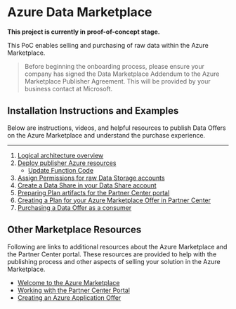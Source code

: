 # Azure Data Marketplace

**This project is currently in proof-of-concept stage.**

This PoC enables selling and purchasing of raw data within the Azure Marketplace.

> Before beginning the onboarding process, please ensure your company has signed the Data Marketplace Addendum to the Azure Marketplace Publisher Agreement. This will be provided by your business contact at Microsoft.

## Installation Instructions and Examples

Below are instructions, videos, and helpful resources to publish Data Offers on the Azure Marketplace and understand the purchase experience.

---

1. [Logical architecture overview](docs/Architecture.md)
1. [Deploy publisher Azure resources](docs/PublisherDeployToAzure.md)
    - [Update Function Code](docs/UpdateFunction.md)
1. [Assign Permissions for raw Data Storage accounts](docs/SetPermissionsOnRawData.md)
1. [Create a Data Share in your Data Share account](docs/CreateDataShare.md)
1. [Preparing Plan artifacts for the Partner Center portal](docs/PreparePlan.md)
1. [Creating a Plan for your Azure Marketplace Offer in Partner Center](docs/CreatePlan.md)
1. [Purchasing a Data Offer as a consumer](docs/PurchaseDataOffer.md)

## Other Marketplace Resources

Following are links to additional resources about the Azure Marketplace and the Partner Center portal. These resources are provided to help with the publishing process and other aspects of selling your solution in the Azure Marketplace.

- [Welcome to the Azure Marketplace](https://docs.microsoft.com/en-us/azure/marketplace/)
- [Working with the Partner Center Portal](https://docs.microsoft.com/en-us/azure/marketplace/partner-center-portal/commercial-marketplace-overview)
- [Creating an Azure Application Offer](https://docs.microsoft.com/en-us/azure/marketplace/partner-center-portal/create-new-azure-apps-offer)
